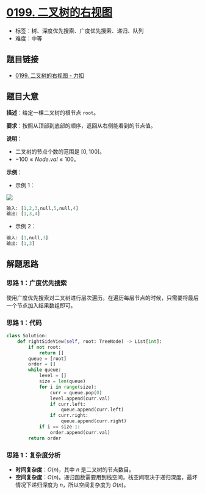 # [0199. 二叉树的右视图](https://leetcode.cn/problems/binary-tree-right-side-view/)

- 标签：树、深度优先搜索、广度优先搜索、递归、队列
- 难度：中等

## 题目链接

- [0199. 二叉树的右视图 - 力扣](https://leetcode.cn/problems/binary-tree-right-side-view/)

## 题目大意

**描述**：给定一棵二叉树的根节点 `root`。

**要求**：按照从顶部到底部的顺序，返回从右侧能看到的节点值。

**说明**：

- 二叉树的节点个数的范围是 $[0,100]$。
- $-100 \le Node.val \le 100$。

**示例**：

- 示例 1：

![](https://assets.leetcode.com/uploads/2021/02/14/tree.jpg)

```python
输入: [1,2,3,null,5,null,4]
输出: [1,3,4]
```

- 示例 2：

```python
输入: [1,null,3]
输出: [1,3]
```

## 解题思路

### 思路 1：广度优先搜索

使用广度优先搜索对二叉树进行层次遍历。在遍历每层节点的时候，只需要将最后一个节点加入结果数组即可。

### 思路 1：代码

```python
class Solution:
    def rightSideView(self, root: TreeNode) -> List[int]:
        if not root:
            return []
        queue = [root]
        order = []
        while queue:
            level = []
            size = len(queue)
            for i in range(size):
                curr = queue.pop(0)
                level.append(curr.val)
                if curr.left:
                    queue.append(curr.left)
                if curr.right:
                    queue.append(curr.right)
            if i == size-1:
                order.append(curr.val)
        return order
```

### 思路 1：复杂度分析

- **时间复杂度**：$O(n)$，其中 $n$ 是二叉树的节点数目。
- **空间复杂度**：$O(n)$。递归函数需要用到栈空间，栈空间取决于递归深度，最坏情况下递归深度为 $n$，所以空间复杂度为 $O(n)$。



